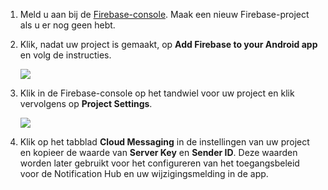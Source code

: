 

1. Meld u aan bij de [Firebase-console](https://firebase.google.com/console/). Maak een nieuw Firebase-project als u er nog geen hebt.
2. Klik, nadat uw project is gemaakt, op **Add Firebase to your Android app** en volg de instructies.

    ![](./media/notification-hubs-enable-firebase-cloud-messaging/notification-hubs-add-firebase-to-android-app.png)
3. Klik in de Firebase-console op het tandwiel voor uw project en klik vervolgens op **Project Settings**.

    ![](./media/notification-hubs-enable-firebase-cloud-messaging/notification-hubs-firebase-console-project-settings.png)
4. Klik op het tabblad **Cloud Messaging** in de instellingen van uw project en kopieer de waarde van **Server Key** en **Sender ID**. Deze waarden worden later gebruikt voor het configureren van het toegangsbeleid voor de Notification Hub en uw wijzigingsmelding in de app.


<!--HONumber=Dec16_HO2-->


